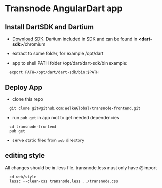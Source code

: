 # Transnode AngularDart app

## Install DartSDK and Dartium
* [Download SDK](https://www.dartlang.org/tools/download.html).
 Dartium included in SDK and can be found in **\<dart-sdk\>**/chromium

* extract to some folder, for example /opt/dart

* app to shell PATH folder /opt/dart/dart-sdk/bin
example:
```
  export PATH=/opt/dart/dart-sdk/bin:$PATH
```

## Deploy App
* clone this repo
```
  git clone git@github.com:WelkeGlobal/transnode-frontend.git
```

* run `pub get` in app root to get needed dependencies
```
  cd transnode-frontend
  pub get
```

* serve static files from `web` directory

## editing style
  All changes should be in .less file.
  transnode.less must only have @import
  
```shell
  cd web/style
  lessc --clean-css transnode.less ../transnode.css 
```
